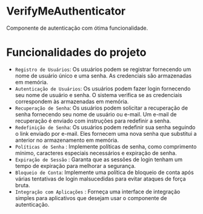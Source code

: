 # VerifyMeAuthenticator
Componente de autenticação com ótima funcionalidade.
# Funcionalidades do projeto

- `Registro de Usuários`:  Os usuários podem se registrar fornecendo um nome de usuário único e uma senha. As credenciais são armazenadas em memória.
- `Autenticação de Usuários`: Os usuários podem fazer login fornecendo seu nome de usuário e senha. O sistema verifica se as credenciais correspondem às armazenadas em memória.
- `Recuperação de Senha`: Os usuários podem solicitar a recuperação de senha fornecendo seu nome de usuário ou e-mail. Um e-mail de recuperação é enviado com instruções para redefinir a senha.
- `Redefinição de Senha`: Os usuários podem redefinir sua senha seguindo o link enviado por e-mail. Eles fornecem uma nova senha que substitui a anterior no armazenamento em memória.
- `Políticas de Senha` : Implemente políticas de senha, como comprimento mínimo, caracteres especiais necessários e expiração de senha.
- `Expiração de Sessão` : Garanta que as sessões de login tenham um tempo de expiração para melhorar a segurança.
- `Bloqueio de Conta`: Implemente uma política de bloqueio de conta após várias tentativas de login malsucedidas para evitar ataques de força bruta.
- `Integração com Aplicações` : Forneça uma interface de integração simples para aplicativos que desejam usar o componente de autenticação.
